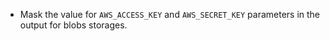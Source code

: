 - Mask the value for `AWS_ACCESS_KEY` and `AWS_SECRET_KEY` parameters in the output for blobs storages.
